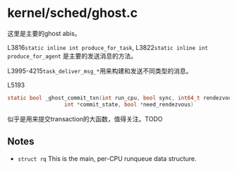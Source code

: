 # kernel/sched/ghost.c

这里是主要的ghost abis。

L3816`static inline int produce_for_task`, L3822`static inline int produce_for_agent` 是主要的发送消息的方法。

L3995-4215`task_deliver_msg_*`用来构建和发送不同类型的消息。

L5193

```c
static bool _ghost_commit_txn(int run_cpu, bool sync, int64_t rendezvous,
			      int *commit_state, bool *need_rendezvous)
```

似乎是用来提交transaction的大函数，值得关注。TODO

## Notes

- `struct rq` This is the main, per-CPU runqueue data structure.
